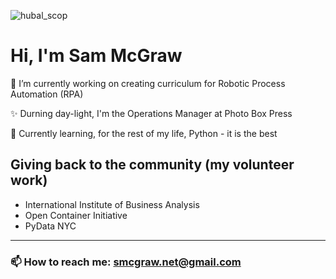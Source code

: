 





![hubal_scop](https://github.com/smcgrawDotNet/smcgrawDotNet/assets/31113440/83511698-381b-49e2-beca-521c9b542538)







# Hi, I'm Sam McGraw 
🔭 I’m currently working on creating curriculum for Robotic Process Automation (RPA)  

✨ Durning day-light, I'm the Operations Manager at Photo Box Press 

🌱 Currently learning, for the rest of my life, Python - it is the best  


## Giving back to the community (my volunteer work)
- International Institute of Business Analysis 
- Open Container Initiative
- PyData NYC 
---
### 📫 How to reach me: smcgraw.net@gmail.com

<!--
**smcgrawDotNet/smcgrawDotNet** is a ✨ _special_ ✨ repository because its `README.md` (this file) appears on your GitHub profile.

Here are some ideas to get you started:

- 🔭 I’m currently working on ...
-  ...
- 👯 I’m looking to collaborate on ...
- 🤔 I’m looking for help with ...
- 💬 Ask me about ...
- 📫 How to reach me: ...
- 😄 Pronouns: ...
- ⚡ Fun fact: ...
-->

